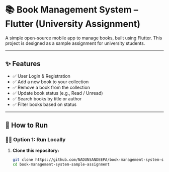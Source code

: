 # 📚 Book Management System – Flutter (University Assignment)

A simple open-source mobile app to manage books, built using Flutter. This project is designed as a sample assignment for university students.

---

## ✨ Features

- ✅ User Login & Registration
- ✅ Add a new book to your collection
- ✅ Remove a book from the collection
- ✅ Update book status (e.g., Read / Unread)
- ✅ Search books by title or author
- ✅ Filter books based on status

---

## 🚀 How to Run

### 🧑‍💻 Option 1: Run Locally

1. **Clone this repository:**

   ```bash
   git clone https://github.com/NADUNSANDEEPA/book-management-system-sample-assignment.git
   cd book-management-system-sample-assignment
